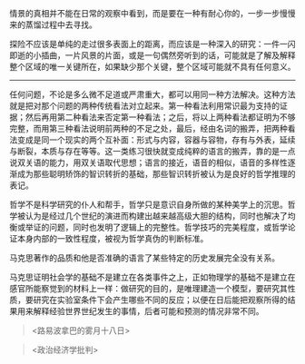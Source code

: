 

情景的真相并不能在日常的观察中看到，而是要在一种有耐心你的，一步一步慢慢来的蒸馏过程中去寻找。

探险不应该是单纯的走过很多表面上的距离，而应该是一种深入的研究：一件一闪即逝的小插曲，一片风景的片面，或是一句偶然旁听到的话，可能就是了解及解释整个区域的唯一关键所在，如果缺少那个关键，整个区域可能就不具有任何意义。

---

任何问题，不论是多么微不足道或严肃重大，都可以用同一种方法解决。这种方法就是把对那个问题的两种传统看法对立起来。第一种看法利用常识最为支持的证据；然后再用第二种看法来否定第一种看法；之后，将以上两种看法都证明为不够完整，而用第三种看法说明前两种的不足之处，最后，经由名词的搬弄，把两种看法变成是同一个现实的两个互补面：形式与内容，容器与容物，存有与外表，延续与断裂，本质与存在等等。这一类练习很快就变成纯粹的语言的搬弄，靠的是一点说双关语的能力，用双关语取代思想；语言的接近，语音的相似，语音的多样性逐渐成为那些聪明矫饰的智识转折的基础，那些智识转折被认为是良好的哲学推理的表记。


哲学不是科学研究的仆人和帮手，哲学只是意识自身所做的某种美学上的沉思。哲学被认为是经过几个世纪的演进而构建出越来越高级大胆的结构，同时也解决了均衡或举证的问题，同时也发明了逻辑上的完整性。哲学技巧的完美程度，或哲学论证本身内部的一致性程度，被视为哲学真伪的判断标准。

马克思著作的品质和他是否准确的语言了某些特定的历史发展完全没有关系。

马克思证明社会学的基础不是建立在各类事件之上，正如物理学的基础不是建立在感官所能察觉到的材料上一样：做研究的目的，是唯理建造一个模型，要研究其性质，要研究在实验室条件下会产生哪些不同的反应；以便在日后能把观察所得的结果用来解释经验世界世纪发生的事情，后者可能和预测的情况非常不同。

> <路易波拿巴的雾月十八日>

> <政治经济学批判>



​                                                                                                                                                                                                                                                                                                                                                                                                                                                                                                                                                                                                                                                                                                                                                                                                                                                                                                                                                                                 
